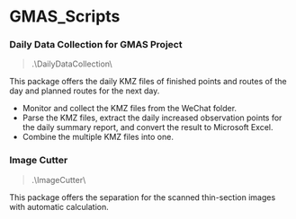 # GMAS_Scripts

### Daily Data Collection for GMAS Project


> .\DailyDataCollection\

This package offers the daily KMZ files of finished points and routes of the day and planned routes for the next day.

* Monitor and collect the KMZ files from the WeChat folder.
* Parse the KMZ files, extract the daily increased observation points for the daily summary report, and convert the result to Microsoft Excel.
* Combine the multiple KMZ files into one.



### Image Cutter

> .\ImageCutter\

This package offers the separation for the scanned thin-section images with automatic calculation.

